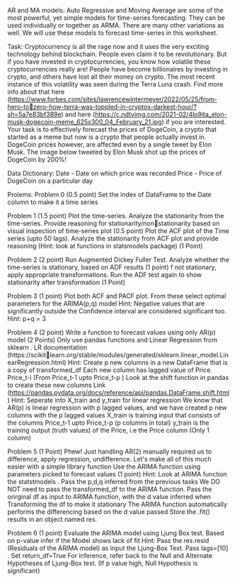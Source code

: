 AR and MA models:
Auto Regressive and Moving Average are some of the most powerful, yet simple models for time-series
forecasting. They can be used individually or together as ARMA. There are many other variations as well. We
will use these models to forecast time-series in this worksheet.

Task:
Cryptocurrency is all the rage now and it uses the very exciting technology behind blockchain. People even
claim it to be revolutionary. But if you have invested in cryptocurrencies, you know how volatile these
cryptocurrencies really are! People have become billionaires by investing in crypto, and others have lost all
their money on crypto. The most recent instance of this volatility was seen during the Terra Luna crash. Find
more info about that here (https://www.forbes.com/sites/lawrencewintermeyer/2022/05/25/from-hero-tozero-how-terra-was-toppled-in-cryptos-darkest-hour/?sh=5a7e83bf389e) and here
(https://c.ndtvimg.com/2021-02/4lo9ita_elon-musk-dogecoin-meme_625x300_04_February_21.jpg) if you
are interested.
Your task is to effectively forecast the prices of DogeCoin, a crypto that started as a meme but now is a
crypto that people actually invest in. DogeCoin prices however, are affected even by a single tweet by Elon
Musk. The image below tweeted by Elon Musk shot up the prices of DogeCoin by 200%!

Data Dictionary:
Date - Date on which price was recorded
Price - Price of DogeCoin on a particular day

Prolems:
Problem 0 (0.5 point)
Set the index of DataFrame to the Date column to make it a time series

Problem 1 (1.5 point)
Plot the time-series. Analyze the stationarity from the time-series. Provide reasoning for stationarity/nonstationarity based on visual inspection of time-series plot (0.5 point)
Plot the ACF plot of the Time series (upto 50 lags). Analyze the stationarity from ACF plot and provide
reasoning (Hint: look at functions in statsmodels package) (1 Point)

Problem 2 (2 point)
Run Augmented Dickey Fuller Test. Analyze whether the time-series is stationary, based on ADF results
(1 point)
f not stationary, apply appropriate transformations. Run the ADF test again to show stationarity after
transformation (1 Point)

Problem 3 (1 point)
Plot both ACF and PACF plot. From these select optimal parameters for the ARIMA(p,q) model
Hint: Negative values that are significantly outside the Confidence interval are considered significant too.
Hint: p+q = 3

Problem 4 (2 point)
Write a function to forecast values using only AR(p) model (2 Points)
Only use pandas functions and Linear Regression from sklearn . LR documentation (https://scikitlearn.org/stable/modules/generated/sklearn.linear_model.LinearRegression.html)
Hint: Create p new columns in a new DataFrame that is a copy of transformed_df
Each new column has lagged value of Price. Price_t-i (From Price_t-1 upto Price_t-p )
Look at the shift function in pandas to create these new columns Link
(https://pandas.pydata.org/docs/reference/api/pandas.DataFrame.shift.html)
Hint:
Seperate into X_train and y_train for linear regression
We know that AR(p) is linear regression with p lagged values, and we have created p new columns with
the p lagged values
X_train is training input that consists of the columns Price_t-1 upto Price_t-p (p columns in
total)
y_train is the training output (truth values) of the Price, i.e the Price column (Only 1 column)


Problem 5 (1 Point)
Phew! Just handling AR(2) manually required us to difference, apply regression, undifference. Let's make all
of this much easier with a simple library function
Use the ARIMA function using parameters picked to forecast values (1 point)
Hint: Look at ARIMA function the statstmodels . Pass the p,d,q inferred from the previous tasks
We DO NOT need to pass the transformed_df to the ARIMA function.
Pass the orirginal df as input to ARIMA function, with the d value inferred when Transforming the df to
make it stationary
The ARIMA function automatically performs the differencing based on the d value passed
Store the .fit() results in an object named res.

Problem 6 (1 point)
Evaluate the ARIMA model using Ljung Box test. Based on p-value infer if the Model shows lack of fit
Hint: Pass the res.resid (Residuals of the ARIMA model) as input the Ljung-Box Text.
Pass lags=[10] . Set return_df=True For inference, refer back to the Null and Alternate Hypotheses
of Ljung-Box test. (If p value high, Null Hypothesis is significant)
